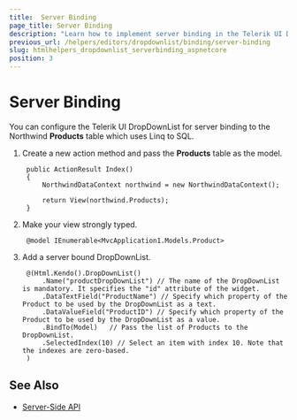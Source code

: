 ```yaml
---
title:  Server Binding
page_title: Server Binding
description: "Learn how to implement server binding in the Telerik UI DropDownList HtmlHelper for {{ site.framework }}."
previous_url: /helpers/editors/dropdownlist/binding/server-binding
slug: htmlhelpers_dropdownlist_serverbinding_aspnetcore
position: 3
---
```


# Server Binding

You can configure the Telerik UI DropDownList for server binding to the Northwind **Products** table which uses Linq to SQL.

1. Create a new action method and pass the **Products** table as the model.

        public ActionResult Index()
        {
            NorthwindDataContext northwind = new NorthwindDataContext();

            return View(northwind.Products);
        }

1. Make your view strongly typed.

        @model IEnumerable<MvcApplication1.Models.Product>

1. Add a server bound DropDownList.

        @(Html.Kendo().DropDownList()
            .Name("productDropDownList") // The name of the DropDownList is mandatory. It specifies the "id" attribute of the widget.
            .DataTextField("ProductName") // Specify which property of the Product to be used by the DropDownList as a text.
            .DataValueField("ProductID") // Specify which property of the Product to be used by the DropDownList as a value.
            .BindTo(Model)   // Pass the list of Products to the DropDownList.
            .SelectedIndex(10) // Select an item with index 10. Note that the indexes are zero-based.
        )

## See Also

* [Server-Side API](/api/dropdownlist)
